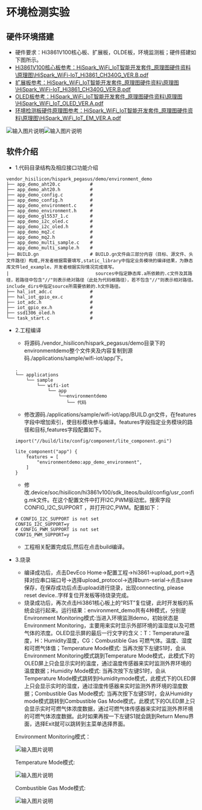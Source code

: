 # 环境检测实验
## 硬件环境搭建
-    硬件要求：Hi3861V100核心板、扩展板，OLDE板，环境监测板；硬件搭建如下图所示。
-    [Hi3861V100核心板参考：HiSpark_WiFi_IoT智能开发套件_原理图硬件资料\原理图\HiSpark_WiFi-IoT_Hi3861_CH340G_VER.B.pdf](http://gitee.com/hihope_iot/embedded-race-hisilicon-track-2022/blob/master/%E7%A1%AC%E4%BB%B6%E8%B5%84%E6%96%99/README.md)
-    [扩展板参考：HiSpark_WiFi_IoT智能开发套件_原理图硬件资料\原理图\HiSpark_WiFi-IoT_Hi3861_CH340G_VER.B.pdf](http://gitee.com/hihope_iot/embedded-race-hisilicon-track-2022/blob/master/%E7%A1%AC%E4%BB%B6%E8%B5%84%E6%96%99/README.md)
-    [OLED板参考：HiSpark_WiFi_IoT智能开发套件_原理图硬件资料\原理图\HiSpark_WiFi_IoT_OLED_VER.A.pdf](http://gitee.com/hihope_iot/embedded-race-hisilicon-track-2022/blob/master/%E7%A1%AC%E4%BB%B6%E8%B5%84%E6%96%99/README.md)
-    [环境检测板硬件原理图参考：HiSpark_WiFi_IoT智能开发套件_原理图硬件资料\原理图\HiSpark_WiFi_IoT_EM_VER.A.pdf](http://gitee.com/hihope_iot/embedded-race-hisilicon-track-2022/blob/master/%E7%A1%AC%E4%BB%B6%E8%B5%84%E6%96%99/README.md)

![输入图片说明](https://gitee.com/asd1122/tupian/raw/master/%E5%9B%BE%E7%89%87/235.jpg)![输入图片说明](https://gitee.com/asd1122/tupian/raw/master/%E5%9B%BE%E7%89%87/236.jpg)

## 软件介绍
-   1.代码目录结构及相应接口功能介绍
```
vendor_hisilicon/hispark_pegasus/demo/environment_demo
├── app_demo_aht20.c           # 
├── app_demo_aht20.h           #
├── app_demo_config.c          #
├── app_demo_config.h          #
├── app_demo_environment.c     # 
├── app_demo_environment.h     # 
├── app_demo_gl5537_1.c        # 
├── app_demo_i2c_oled.c        # 
├── app_demo_i2c_oled.h        # 
├── app_demo_mq2.c             # 
├── app_demo_mq2.h             # 
├── app_demo_multi_sample.c    # 
├── app_demo_multi_sample.h    # 
├── BUILD.gn                   # BUILD.gn文件由三部分内容（目标、源文件、头文件路径）构成,开发者根据需要填写,static_library中指定业务模块的编译结果，为静态库文件led_example，开发者根据实际情况完成填写。
|                                sources中指定静态库.a所依赖的.c文件及其路径，若路径中包含"//"则表示绝对路径（此处为代码根路径），若不包含"//"则表示相对路径。include_dirs中指定source所需要依赖的.h文件路径。
├── hal_iot_adc.c              # 
├── hal_iot_gpio_ex.c          #  
├── iot_adc.h                  # 
├── iot_gpio_ex.h              # 
├── ssd1306_oled.h             # 
└── task_start.c               # 
```
-   2.工程编译
    -    将源码./vendor_hisilicon/hispark_pegasus/demo目录下的environmentdemo整个文件夹及内容复制到源码./applications/sample/wifi-iot/app/下。
    ```
    .
    └── applications
        └── sample
            └── wifi-iot
                └── app
                    └──environmentdemo
                       └── 代码   
    ```

    -    修改源码./applications/sample/wifi-iot/app/BUILD.gn文件，在features字段中增加索引，使目标模块参与编译。features字段指定业务模块的路径和目标,features字段配置如下。
    ```
    import("//build/lite/config/component/lite_component.gni")
    
    lite_component("app") {
        features = [
            "environmentdemo:app_demo_environment",
        ]
    }
    ```

    -    修改.device/soc/hisilicon/hi3861v100/sdk_liteos/build/config/usr_config.mk文件。在这个配置文件中打开I2C,PWM驱动宏。搜索字段CONFIG_I2C_SUPPORT ，并打开I2C,PWM。配置如下：
    ```
    # CONFIG_I2C_SUPPORT is not set
    CONFIG_I2C_SUPPORT=y
    # CONFIG_PWM_SUPPORT is not set
    CONFIG_PWM_SUPPORT=y
    ```        

    -    工程相关配置完成后,然后在点击build编译。
-   3.烧录
    -    编译成功后，点击DevEco Home->配置工程->hi3861->upload_port->选择对应串口端口号->选择upload_protocol->选择burn-serial->点击save保存，在保存成功后点击upload进行烧录，出现connecting, please reset device..字样复位开发板等待烧录完成。
    -    烧录成功后，再次点击Hi3861核心板上的“RST”复位键，此时开发板的系统会运行起来。运行结果：environment_demo共有4种模式，分别是Environment Monitoring模式:当进入环境监测demo，初始状态是Environment Monitoring，主要用来实时显示外部环境的温湿度以及可燃气体的浓度。OLED显示屏的最后一行文字的含义：T：Temperature温度，H：Humidity湿度，CG：Combustible Gas 可燃气体。温度、湿度和可燃气体值；Temperature Mode模式: 当再次按下左键S1时，会从Environment Monitoring模式跳到Temperature Mode模式，此模式下的OLED屏上只会显示实时的温度，通过温度传感器来实时监测外界环境的温度数据；Humidity Mode模式: 当再次按下左键S1时，会从Temperature Mode模式跳转到Humiditymode模式，此模式下的OLED屏上只会显示实时的湿度，通过湿度传感器来实时监测外界环境的湿度数据；Combustible Gas Mode模式: 当再次按下左键S1时，会从Humidity mode模式跳转到Combustible Gas Mode模式，此模式下的OLED屏上只会显示实时可燃气体浓度数据，通过可燃气体传感器来实时监测外界环境的可燃气体浓度数据。此时如果再按一下左键S1就会跳到Return Menu界面，选择Exit就可以跳转到主菜单选择界面。

    Environment Monitoring模式：

    ![输入图片说明](https://gitee.com/asd1122/tupian/raw/master/%E5%9B%BE%E7%89%87/237.jpg)

    Temperature Mode模式:

    ![输入图片说明](https://gitee.com/asd1122/tupian/raw/master/%E5%9B%BE%E7%89%87/238.jpg)

    Combustible Gas Mode模式:

    ![输入图片说明](https://gitee.com/asd1122/tupian/raw/master/%E5%9B%BE%E7%89%87/239.jpg)